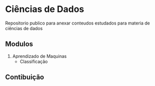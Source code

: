 # Ciências de Dados
  Repositorio publico para anexar conteudos estudados para materia de ciências de dados

## Modulos
1. Aprendizado de Maquinas
   * Classificação

## Contibuição 
